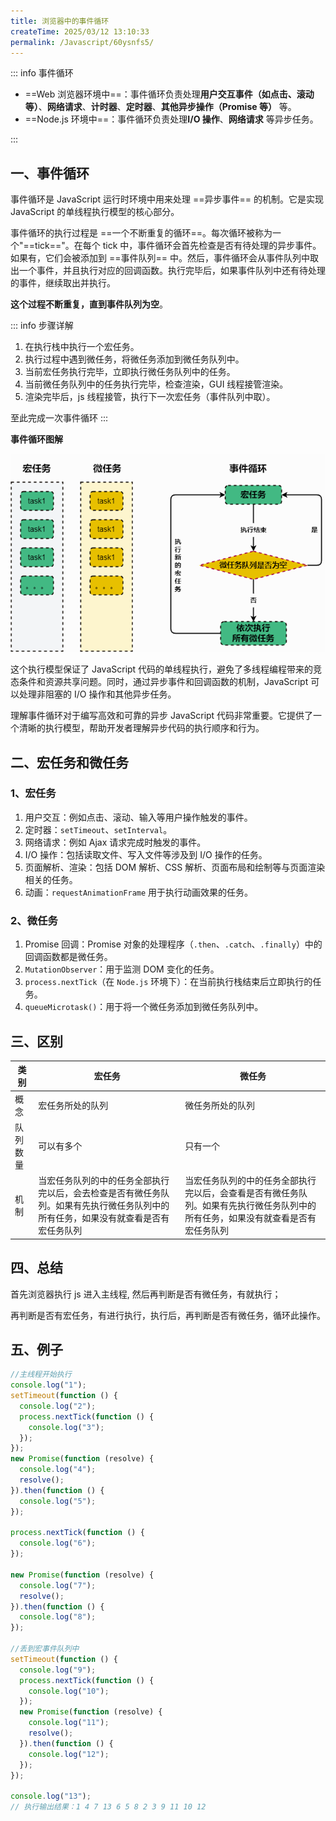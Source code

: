 ```yaml
---
title: 浏览器中的事件循环
createTime: 2025/03/12 13:10:33
permalink: /Javascript/60ysnfs5/
---
```


::: info 事件循环

- ==Web 浏览器环境中==：事件循环负责处理**用户交互事件（如点击、滚动等）**、**网络请求**、**计时器**、**定时器**、**其他异步操作（Promise 等）** 等。
- ==Node.js 环境中==：事件循环负责处理**I/O 操作**、**网络请求** 等异步任务。

:::

## 一、事件循环

事件循环是 JavaScript 运行时环境中用来处理 ==异步事件== 的机制。它是实现 JavaScript 的单线程执行模型的核心部分。

事件循环的执行过程是 ==一个不断重复的循环==。每次循环被称为一个"==tick=="。在每个 tick 中，事件循环会首先检查是否有待处理的异步事件。如果有，它们会被添加到 ==事件队列== 中。然后，事件循环会从事件队列中取出一个事件，并且执行对应的回调函数。执行完毕后，如果事件队列中还有待处理的事件，继续取出并执行。

**这个过程不断重复，直到事件队列为空**。

::: info 步骤详解

1. 在执行栈中执行一个宏任务。
2. 执行过程中遇到微任务，将微任务添加到微任务队列中。
3. 当前宏任务执行完毕，立即执行微任务队列中的任务。
4. 当前微任务队列中的任务执行完毕，检查渲染，GUI 线程接管渲染。
5. 渲染完毕后，js 线程接管，执行下一次宏任务（事件队列中取）。

至此完成一次事件循环
:::

**事件循环图解**

![事件循环图解](../asset/10.1.png)

这个执行模型保证了 JavaScript 代码的单线程执行，避免了多线程编程带来的竞态条件和资源共享问题。同时，通过异步事件和回调函数的机制，JavaScript 可以处理非阻塞的 I/O 操作和其他异步任务。

理解事件循环对于编写高效和可靠的异步 JavaScript 代码非常重要。它提供了一个清晰的执行模型，帮助开发者理解异步代码的执行顺序和行为。

## 二、宏任务和微任务

### 1、宏任务

1. 用户交互：例如点击、滚动、输入等用户操作触发的事件。
2. 定时器：`setTimeout`、`setInterval`。
3. 网络请求：例如 Ajax 请求完成时触发的事件。
4. I/O 操作：包括读取文件、写入文件等涉及到 I/O 操作的任务。
5. 页面解析、渲染：包括 DOM 解析、CSS 解析、页面布局和绘制等与页面渲染相关的任务。
6. 动画：`requestAnimationFrame` 用于执行动画效果的任务。

### 2、微任务

1. Promise 回调：Promise 对象的处理程序（`.then`、`.catch`、`.finally`）中的回调函数都是微任务。
2. `MutationObserver`：用于监测 DOM 变化的任务。
3. `process.nextTick`（在 `Node.js` 环境下）：在当前执行栈结束后立即执行的任务。
4. `queueMicrotask()`：用于将一个微任务添加到微任务队列中。

## 三、区别

| 类别     | 宏任务                                                                                                                             | 微任务                                                                                                                           |
| -------- | ---------------------------------------------------------------------------------------------------------------------------------- | -------------------------------------------------------------------------------------------------------------------------------- |
| 概念     | 宏任务所处的队列                                                                                                                   | 微任务所处的队列                                                                                                                 |
| 队列数量 | 可以有多个                                                                                                                         | 只有一个                                                                                                                         |
| 机制     | 当宏任务队列的中的任务全部执行完以后，会去检查是否有微任务队列。如果有先执行微任务队列中的所有任务，如果没有就查看是否有宏任务队列 | 当宏任务队列的中的任务全部执行完以后，会查看是否有微任务队列。如果有先执行微任务队列中的所有任务，如果没有就查看是否有宏任务队列 |

## 四、总结

首先浏览器执行 js 进入主线程, 然后再判断是否有微任务，有就执行；

再判断是否有宏任务，有进行执行，执行后，再判断是否有微任务，循环此操作。

## 五、例子

```js :collapsed-lines
//主线程开始执行
console.log("1");
setTimeout(function () {
  console.log("2");
  process.nextTick(function () {
    console.log("3");
  });
});
new Promise(function (resolve) {
  console.log("4");
  resolve();
}).then(function () {
  console.log("5");
});

process.nextTick(function () {
  console.log("6");
});

new Promise(function (resolve) {
  console.log("7");
  resolve();
}).then(function () {
  console.log("8");
});

//丢到宏事件队列中
setTimeout(function () {
  console.log("9");
  process.nextTick(function () {
    console.log("10");
  });
  new Promise(function (resolve) {
    console.log("11");
    resolve();
  }).then(function () {
    console.log("12");
  });
});

console.log("13");
// 执行输出结果：1 4 7 13 6 5 8 2 3 9 11 10 12
```
